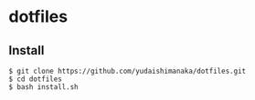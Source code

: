 # dotfiles
## Install
```shell
$ git clone https://github.com/yudaishimanaka/dotfiles.git
$ cd dotfiles
$ bash install.sh
```
